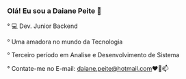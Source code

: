 ### Olá! Eu sou a Daiane Peite 👋

 ° 💻 Dev. Junior Backend

 ° Uma amadora no mundo da Tecnologia
 
° Terceiro período em Analise e Desenvolvimento de Sistema
 
° Contate-me no E-mail: daiane.peite@hotmail.com❤️🌱📫
